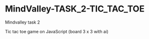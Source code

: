 # MindValley-TASK_2-TIC_TAC_TOE
Mindvalley task 2

Tic tac toe game on JavaScript (board 3 x 3 with ai)
